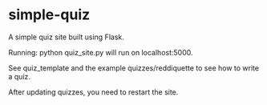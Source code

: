 simple-quiz
===========

A simple quiz site built using Flask.

Running: python quiz_site.py will run on localhost:5000.

See quiz_template and the example quizzes/reddiquette to see how to write a quiz.

After updating quizzes, you need to restart the site.
